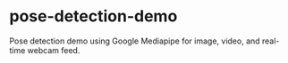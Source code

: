 # pose-detection-demo
Pose detection demo using Google Mediapipe for image, video, and real-time webcam feed.
